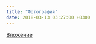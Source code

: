 ```yaml
---
title: "Фотография"
date: 2018-03-13 03:27:00 +0300
---
```



[Вложение](https://vk.com/photo41076938_456242913)
